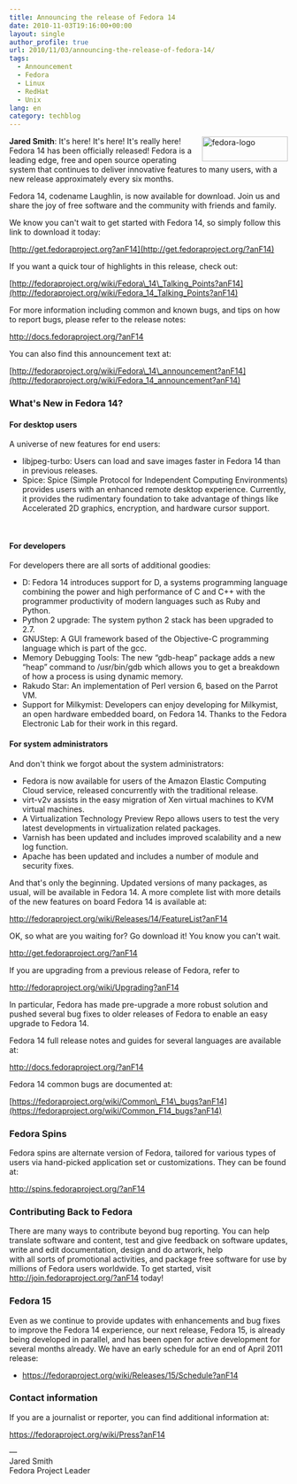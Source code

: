 ```yaml
---
title: Announcing the release of Fedora 14
date: 2010-11-03T19:16:00+00:00
layout: single
author_profile: true
url: 2010/11/03/announcing-the-release-of-fedora-14/
tags:
  - Announcement
  - Fedora
  - Linux
  - RedHat
  - Unix
lang: en
category: techblog
---
```

[<img title="fedora-logo" border="0" alt="fedora-logo" align="right" src="http://lh5.ggpht.com/_vaUVXcmC3OI/TNGuvXJabjI/AAAAAAAADAM/XkJnGk-5ibo/fedora-logo_thumb%5B1%5D.png?imgmax=800" width="155" height="45" />](http://lh4.ggpht.com/_vaUVXcmC3OI/TNGut4hHRyI/AAAAAAAADAI/2Bk3eWzTWDw/s1600-h/fedora-logo%5B3%5D.png)**Jared Smith**: It's here! It's here! It's really here! Fedora 14 has been officially released! Fedora is a leading edge, free and open source operating system that continues to deliver innovative features to many users, with a new release approximately every six months. 

Fedora 14, codename Laughlin, is now available for download. Join us and share the joy of free software and the community with friends and family. 

We know you can't wait to get started with Fedora 14, so simply follow this link to download it today: 

[http://get.fedoraproject.org?anF14](http://get.fedoraproject.org/?anF14) 

If you want a quick tour of highlights in this release, check out: 

[http://fedoraproject.org/wiki/Fedora\_14\_Talking_Points?anF14](http://fedoraproject.org/wiki/Fedora_14_Talking_Points?anF14) 

For more information including common and known bugs, and tips on how to report bugs, please refer to the release notes: 

<http://docs.fedoraproject.org/?anF14> 

You can also find this announcement text at: 

[http://fedoraproject.org/wiki/Fedora\_14\_announcement?anF14](http://fedoraproject.org/wiki/Fedora_14_announcement?anF14) 



### What's New in Fedora 14?

#### For desktop users

A universe of new features for end users: 

  * libjpeg-turbo: Users can load and save images faster in Fedora 14 than in previous releases. 
  * Spice: Spice (Simple Protocol for Independent Computing Environments) provides users with an enhanced remote desktop experience. Currently, it provides the rudimentary foundation to take advantage of things like Accelerated 2D graphics, encryption, and hardware cursor support. 

 

#### For developers

For developers there are all sorts of additional goodies: 

  * D: Fedora 14 introduces support for D, a systems programming language combining the power and high performance of C and C++ with the programmer productivity of modern languages such as Ruby and Python. 
  * Python 2 upgrade: The system python 2 stack has been upgraded to 2.7. 
  * GNUStep: A GUI framework based of the Objective-C programming language which is part of the gcc. 
  * Memory Debugging Tools: The new “gdb-heap” package adds a new “heap” command to /usr/bin/gdb which allows you to get a breakdown of how a process is using dynamic memory. 
  * Rakudo Star: An implementation of Perl version 6, based on the Parrot VM. 
  * Support for Milkymist: Developers can enjoy developing for Milkymist, an open hardware embedded board, on Fedora 14. Thanks to the Fedora Electronic Lab for their work in this regard. 

#### For system administrators

And don't think we forgot about the system administrators: 

  * Fedora is now available for users of the Amazon Elastic Computing Cloud service, released concurrently with the traditional release. 
  * virt-v2v assists in the easy migration of Xen virtual machines to KVM virtual machines. 
  * A Virtualization Technology Preview Repo allows users to test the very latest developments in virtualization related packages. 
  * Varnish has been updated and includes improved scalability and a new log function. 
  * Apache has been updated and includes a number of module and security fixes. 

And that's only the beginning. Updated versions of many packages, as usual, will be available in Fedora 14. A more complete list with more details of the new features on board Fedora 14 is available at: 

<http://fedoraproject.org/wiki/Releases/14/FeatureList?anF14> 

OK, so what are you waiting for? Go download it! You know you can't wait. 

<http://get.fedoraproject.org/?anF14> 

If you are upgrading from a previous release of Fedora, refer to 

<http://fedoraproject.org/wiki/Upgrading?anF14> 

In particular, Fedora has made pre-upgrade a more robust solution and pushed several bug fixes to older releases of Fedora to enable an easy upgrade to Fedora 14. 

Fedora 14 full release notes and guides for several languages are available at: 

<http://docs.fedoraproject.org/?anF14> 

Fedora 14 common bugs are documented at: 

[https://fedoraproject.org/wiki/Common\_F14\_bugs?anF14](https://fedoraproject.org/wiki/Common_F14_bugs?anF14) 

### Fedora Spins

Fedora spins are alternate version of Fedora, tailored for various types of users via hand-picked application set or customizations. They can be found at: 

<http://spins.fedoraproject.org/?anF14> 

### Contributing Back to Fedora

There are many ways to contribute beyond bug reporting. You can help translate software and content, test and give feedback on software updates, write and edit documentation, design and do artwork, help  
with all sorts of promotional activities, and package free software for use by millions of Fedora users worldwide. To get started, visit <http://join.fedoraproject.org/?anF14> today!

### Fedora 15

Even as we continue to provide updates with enhancements and bug fixes to improve the Fedora 14 experience, our next release, Fedora 15, is already being developed in parallel, and has been open for active development for several months already. We have an early schedule for an end of April 2011 release: 

* <https://fedoraproject.org/wiki/Releases/15/Schedule?anF14>

### Contact information

If you are a journalist or reporter, you can find additional information at: 

<https://fedoraproject.org/wiki/Press?anF14> 

&#8212;  
Jared Smith  
Fedora Project Leader